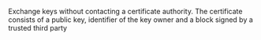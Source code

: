 Exchange keys without contacting a certificate authority. 
The certificate consists of a public key, identifier of the key owner and a block signed by a trusted third party 
